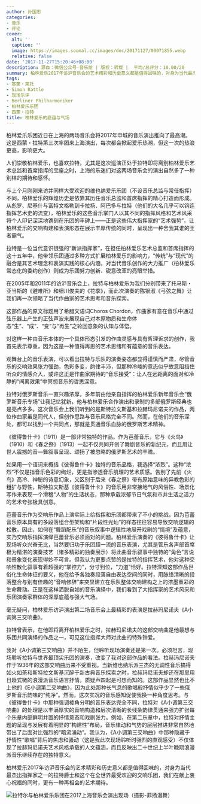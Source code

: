 ```yaml
---
author: 孙国忠
categories:
- 音乐
- 评论
cover:
  alt: ''
  caption: ''
  image: https://images.soomal.cc/images/doc/20171127/00071855.webp
  relative: false
date: '2017-11-27T15:20:46+08:00'
description: 源自：微信公众号-音乐烩 | 版权：转载 |  平均/总评分：10.00/20
summary: 柏林爱乐2017年访沪音乐会的艺术精彩和历史意义都是值得回味的，对身为当代最杰出指挥家之一的拉特爵士和这个在全世界最受欢迎的交响乐团，我们在献上衷心祝福的同时，更有一种再相会的艺术期待。
tags:
- 赛蒙・莱托
- Simon Rattle
- 现场乐评
- Berliner Philharmoniker
- 柏林爱乐乐团
- 西蒙・拉特
title: 柏林爱乐的底蕴与气场
---
```


柏林爱乐乐团近日在上海的两场音乐会将2017年申城的音乐演出推向了最高潮。这是西蒙・拉特第三次率团来上海演出，每次都会掀起爱乐热潮，但这一次的热浪更高，影响更大。

人们崇敬柏林爱乐，也喜欢拉特，尤其是这次巡演正处于拉特即将离别柏林爱乐艺术总监和首席指挥的宝座之时，上海的乐迷们对这两场音乐会的演出自然多了一种别样的期待和感怀。

与上个月刚刚来访并同样大受欢迎的维也纳爱乐乐团（不设音乐总监与常任指挥）不同，柏林爱乐的辉煌历史是依靠其历任音乐总监和首席指挥的精心打造而形成。从彪罗、尼基什与富特文格勒到卡拉扬、阿巴多与拉特（他们的大名几乎可以钩连指挥艺术史的流变），柏林爱乐的这些音乐掌门人以其不同的指挥风格和艺术风采将个人印记深深地镌刻在乐团的丰碑上――正是这些伟大指挥家的“艺术强势”，让柏林爱乐的交响构建和表演形态在展示丰厚传统的同时，呈现出一种舍我其谁的王者霸气。

拉特是一位当代意识很强的“新派指挥家”，在担任柏林爱乐艺术总监和首席指挥的这十五年中，他带领乐团通过多种方式扩展柏林爱乐的影响力，“传统”与“现代”的融合是其艺术理念和表演实践的核心内涵，对当代音乐创作的大力推广（柏林爱乐常态化的委约创作）则成为乐团努力创新、锐意改革的亮眼举措。

在2005年和2011年的访沪音乐会上，拉特与柏林爱乐为我们分别带来了托马斯・亚当斯的《避难所》和细川俊夫的《花季》，而此次演奏的陈银淑《弓弦之舞》让我们再一次领略了当代作曲家的艺术思考和音乐探索。

这部作品的原文标题用了希腊文语词Choros Chordon，作曲家有意在音乐中通过弦乐器上产生的正弦声波来展现自己对本原物质和生命体态“生”、“成”、“变”与“再生”之轮回意象的认知与体悟。

对这样一种由音乐本体的一个具体形态引发的作曲灵感与具有哲理诉求的创作，我首先表示尊重，因为这是一种值得再思的艺术思绪和有蕴意的音乐表达。

观舞台上的音乐表演，可以看出拉特与乐队的演奏姿态都显得谨慎而严肃，尽管音乐的交响效果张力强劲，色彩多变，韵律丰沛，但那种冷峻的意态似乎故意阻挡住听众的情感介入，或许这正是作曲家期待的“音乐接受”：让人在远距离的面对和冷静的“间离效果”中冥想音乐的哲思深意。

拉特对俄罗斯音乐一直兴趣浓厚，多年前由他亲自指挥的柏林爱乐新年音乐会“俄罗斯音乐专场”让我记忆犹新，他与柏林爱乐合作演出和录制的多部俄罗斯经典也是亮点多多。这次音乐会上我们听到的是斯特拉文斯基和拉赫玛尼诺夫的作品，两位作曲家虽是同代人，但创作思路与音乐风格完全不同。然而，在他们的音乐深处，都可以找到一个共同点，那就是贯通音乐血脉的俄罗斯艺术精神。

《彼得鲁什卡》（1911）是一部非常独特的作品。作为芭蕾音乐，它与《火鸟》（1910）和《春之祭》（1913）一起不仅共同开创了舞剧音乐的新纪元，而且用让世人震撼的音―舞叙事呈现、颂扬了被忽略的俄罗斯艺术的丰赡。

如果用一个语词来概括《彼得鲁什卡》独特的音乐品格，我选择“浓烈”。这种“浓烈”不仅是指音乐色彩的绚烂，更是指渗透音乐肌理的艺术质感。告别了先前《火鸟》高冷、神秘的诗意幻象，又区别于后来《春之祭》带有原始意味的异教色彩的粗犷与野性，斯特拉文斯基《彼得鲁什卡》的音乐用非常接地气的风俗性、场景化写作来表现一个滑稽“人物”的生活状态，那种承载浓郁节日气氛和市井生活之活力的艺术夸张极具创意。

芭蕾音乐作为交响乐作品上演实际上给指挥和乐团都带来了不小的挑战，因为芭蕾音乐原本具有的多段落组合型架构和“片段性光灿”的样态往往容易导致交响逻辑的松散。因此，如何在“舞蹈配乐”的音乐叙事中逻辑性地展开戏剧的“情境”及蕴意，实乃交响乐指挥演绎芭蕾音乐必须面对的问题。柏林爱乐演奏的《彼得鲁什卡》让现场听众兴奋无比，当然要归功于乐团超一流的音乐表演，尤其是管乐各声部首席极为精湛的演奏技艺（诸多精彩的独奏展示）将此曲音乐叙事中独特的“角色”言说和景象变化表现得妙不可言。但我认为更要点赞的是拉特的指挥艺术，他对这种交响性散化叙事有着超强的“掌控力”，分寸到位，“力道”恰好。拉特深知这部作品世俗化生命体征的要义，他在给予各独奏段落自由表达空间的同时，用脉络清晰的段落整合与别有佳趣的“音响修辞”来突显建立在乐队整体交响建构之上的浓墨重彩的生命舞动。正是在这样洒脱自如的音乐演绎中，我们看到了大指挥家的艺术风采和乐团演奏家群体的深厚底蕴与强大气场。

毫无疑问，柏林爱乐访沪演出第二场音乐会上最精彩的表演是拉赫玛尼诺夫《A小调第三交响曲》。

拉特曾表示，在他即将离开柏林爱乐之时，拉赫玛尼诺夫的这部交响曲是他最想与乐团共同演绎的作品之一，可见这位指挥大师对此曲的特殊钟爱。

我对《A小调第三交响曲》并不陌生，但聆听现场演奏还是第一次。必须坦言，现场聆听拉特与世界最顶尖乐团的演奏，改变了我对这部作品的看法。拉赫玛尼诺夫作于1936年的这部交响曲历来不受重视。当新维也纳乐派三杰的无调性音乐搞得如火如荼和斯特拉文斯基沉醉于新古典音乐探索之时，拉赫玛尼诺夫却还在那里用日趋式微的浪漫派音乐语言抒情，质疑声四起是可想而知的。这部作品显然也比不上他的《E小调第二交响曲》，因为此处那种长气息的歌唱般抒情似乎少了一些俄罗斯音乐韵味的“纯净”。然而，这次实况的音乐感知促使我换一种角度思考。与《彼得鲁什卡》中那种强调棱角分明的音乐表达完全不同，拉特对《A小调第三交响曲》的处理是以丰满厚实的音响构造和层次清晰的长线条韵律贯通来强力扩张每个乐章内部鲜明并置的抒情意态和戏剧张力。例如，在第二乐章中，拉特对抒情主题的呈现与发展有着明显的“构建性”布局，音乐律动和气势的层层推进非常自然地带出了后面对比强烈的“暗流涌动”。我认为，《A小调第三交响曲》中那种隐藏于抒情性“歌唱”背后的焦虑和骚动（这是我此次现场聆听时强烈的直观感受）不仅体现了拉赫玛尼诺夫艺术风格承载的人文蕴涵，而且反映出二十世纪上半叶晚期浪漫派音乐继续存在的独特意义。

柏林爱乐2017年访沪音乐会的艺术精彩和历史意义都是值得回味的，对身为当代最杰出指挥家之一的拉特爵士和这个在全世界最受欢迎的交响乐团，我们在献上衷心祝福的同时，更有一种再相会的艺术期待。 

![拉特尔与柏林爱乐乐团在2017上海音乐会演出现场（摄影-菲扬漫舞）](https://images.soomal.cc/images/doc/20171127/00071855.webp)